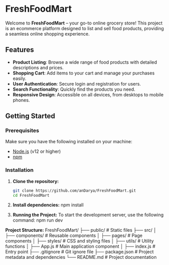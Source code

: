 # FreshFoodMart

Welcome to **FreshFoodMart** – your go-to online grocery store! This project is an ecommerce platform designed to list and sell food products, providing a seamless online shopping experience.

## Features

- **Product Listing**: Browse a wide range of food products with detailed descriptions and prices.
- **Shopping Cart**: Add items to your cart and manage your purchases easily.
- **User Authentication**: Secure login and registration for users.
- **Search Functionality**: Quickly find the products you need.
- **Responsive Design**: Accessible on all devices, from desktops to mobile phones.

## Getting Started

### Prerequisites

Make sure you have the following installed on your machine:

- [Node.js](https://nodejs.org/) (v12 or higher)
- [npm](https://www.npmjs.com/)

### Installation

1. **Clone the repository:**

   ```bash
   git clone https://github.com/anDarya/FreshFoodMart.git
   cd FreshFoodMart
2. **Install dependencies:**
    npm install
3. **Running the Project:**
To start the development server, use the following command:
npm run dev

**Project Structure:**
FreshFoodMart/
├── public/             # Static files
├── src/
│   ├── components/     # Reusable components
│   ├── pages/          # Page components
│   ├── styles/         # CSS and styling files
│   ├── utils/          # Utility functions
│   ├── App.js          # Main application component
│   ├── index.js        # Entry point
├── .gitignore          # Git ignore file
├── package.json        # Project metadata and dependencies
└── README.md           # Project documentation





